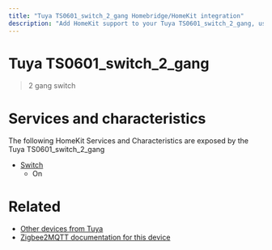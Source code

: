 ```yaml
---
title: "Tuya TS0601_switch_2_gang Homebridge/HomeKit integration"
description: "Add HomeKit support to your Tuya TS0601_switch_2_gang, using Homebridge, Zigbee2MQTT and homebridge-z2m."
---
```

<!---
This file has been GENERATED using src/docgen/docgen.ts
DO NOT EDIT THIS FILE MANUALLY!
-->
# Tuya TS0601_switch_2_gang
> 2 gang switch


# Services and characteristics
The following HomeKit Services and Characteristics are exposed by
the Tuya TS0601_switch_2_gang

* [Switch](../../switch.md)
  * On


# Related
* [Other devices from Tuya](../index.md#tuya)
* [Zigbee2MQTT documentation for this device](https://www.zigbee2mqtt.io/devices/TS0601_switch_2_gang.html)